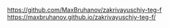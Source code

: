 https://github.com/MaxBruhanov/zakrivayuschiy-teg-f
https://maxbruhanov.github.io/zakrivayuschiy-teg-f/